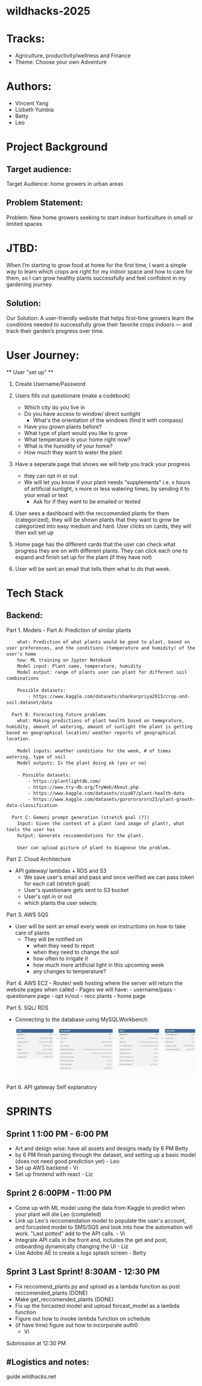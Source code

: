 # wildhacks-2025

# Tracks: 
- Agriculture, productivity/wellness and Finance 
- Theme: Choose your own Adventure 

# Authors: 
- Vincent Yang 
- Lizbeth Yumbia
- Betty 
- Leo 


# Project Background # 
## Target audience: ## 
Target Audience: home growers in urban areas

## Problem Statement: ##
Problem: New home growers seeking to start indoor horticulture in small or limited spaces

# JTBD: #
When I’m starting to grow food at home for the first time, I want a simple way to learn which crops are right for my indoor space and how to care for them, so I can grow healthy plants successfully and feel confident in my gardening journey.

## Solution: ##
Our Solution: A user-friendly website that helps first-time growers learn the conditions needed to successfully grow their favorite crops indoors — and track their garden’s progress over time.

# User Journey: #

** User "set up" **  
1. Create Username/Password 
2. Users fills out questionare (make a codebook)
    - Which city do you live in 
    - Do you have access to window/ direct sunlight
        - What's the orientation of the windows 
        (find it with compass)
    - Have you grown plants before? 
    - What type of plant would you like to grow 
    - What temperature is your home right now? 
    - What is the humidity of your home?  
    - How much they want to water the plant 
3. Have a seperate page that shows we will help you track your progress
    - they can opt in or out
    - We will let you know if your plant needs "supplements" i.e. x hours of artificial sunlight, x more or less watering times, by sending it to your email or text
        - Ask for if they want to be emailed or texted 
4. User sees a dashboard with the reccomended plants for them (categorized), they will be shown plants that they want to grow be categorized into easy medium and hard. User clicks on cards, they will then exit set up 

5. Home page has the different cards that the user can check what progress they are on with different plants. They can click each one to expand and finish set up for the plant (if they have not)

6. User will be sent an email that tells them what to do that week. 

# Tech Stack # 

## Backend: ##
Part 1. Models 
    - Part A: Prediction of similar plants 

        what: Prediction of what plants would be good to plant, based on user preferences, and the conditions (temperature and humidity) of the user's home
        how: ML training on Jypter Notebook 
        Model input: Plant name, temperature, humidity 
        Model output: range of plants user can plant for different soil combinations 

        Possible datasets: 
            - https://www.kaggle.com/datasets/shankarpriya2913/crop-and-soil-dataset/data

      Part B: Forecasting future problems 
        what: Making predictions of plant health based on temeprature, humidity, amount of watering, amount of sunlight the plant is getting based on geographical location/ weather reports of geographical location. 

        Model inputs: weather conditions for the week, # of times watering, type of soil 
        Model outputs: Is the plant doing ok (yes or no)

        - Possible datasets: 
            - https://plantlightdb.com/
            - https://www.try-db.org/TryWeb/About.php
            - https://www.kaggle.com/datasets/ziya07/plant-health-data
            - https://www.kaggle.com/datasets/gorororororo23/plant-growth-data-classification

      Part C: Gemeni prompt generation (stretch goal (?)) 
        Input: Given the context of a plant (and image of plant), what tools the user has 
        Output: Generate reccomendations for the plant. 
        
        User can upload picture of plant to diagnose the problem. 

Part 2. Cloud Architecture 
- API gateway/ lambdas + RDS and S3 
    - We save user's email and pass and once verified we can pass token for each call (stretch goal)
    - User's questionare gets sent to S3 bucket 
    - User's opt in or out 
    - which plants the user selects 

Part 3. AWS SQS 
- User will be sent an email every week on instructions on how to take care of plants 
    - They will be notified on 
        - when they need to repot 
        - when they need to change the soil 
        - how often to irrigate it 
        - how much more artificial light in this upcoming week 
        - any changes to temperature? 

Part 4. AWS EC2 
    - Router/ web hosting where the server will return the website pages when called 
    - Pages we will have: 
        - username/pass
        - questionare page 
        - opt in/out 
        - recc plants 
        - home page  

Part 5. SQL/ RDS
- Connecting to the database using MySQLWorkbench
![ERD Diagram](./ERD_DB_diagram.png)

Part 6. API gateway 
Self explanatory 



# SPRINTS # 

## Sprint 1  1:00 PM - 6:00 PM ##

- Art and design wise: have all assets and designs ready by 6 PM Betty 
- by 6 PM finish parsing through the dataset, and setting up a basic model (does not need good prediction yet) - Leo 
- Set up AWS backend - Vi 
- Set up frontend with react - Liz


## Sprint 2 6:00PM - 11:00 PM ##

- Come up with ML model using the data from Kaggle to predict when your plant will die Leo (completed)
- Link up Leo's reccomendation model to populate the user's account, and forcasted model to SMS/SQS and look into how the automation will work. "Last potted" add to the API calls. - Vi 
- Integrate API calls in the front end, includes the get and post, onboarding dynamically changing the UI - Liz 
- Use Adobe AE to create a logo splash screen - Betty

## Sprint 3 Last Sprint! 8:30AM - 12:30 PM ##

- Fix reccomend_plants.py and upload as a lambda function as post reccomended_plants (DONE)
- Make get_reccomended_plants (DONE) 
- Fix up the forcasted model and upload forcast_model as a lambda function 
- Figure out how to invoke lambda function on schedule 
- (if have time) figure out how to incorporate auth0 
    - Vi

Submission at 12:30 PM 

## #Logistics and notes: ##
guide.wildhacks.net 
